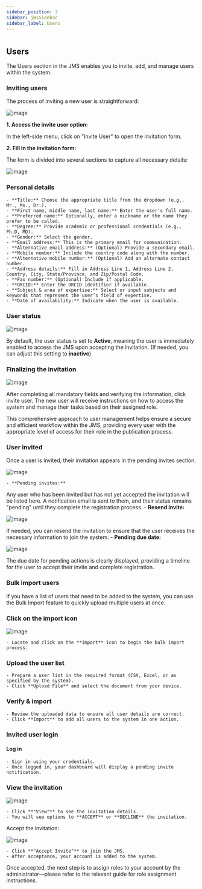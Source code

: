```yaml
---
sidebar_position: 3
sidebar: jmsSidebar
sidebar_label: Users
---
```


#

## Users

The Users section in the JMS enables you to invite, add, and manage users within the system.

### Inviting users

The process of inviting a new user is straightforward:

![image](/assets/images/global/invite-user-btn.webp)

**1. Access the invite user option:**

In the left-side menu, click on "Invite User" to open the invitation form.

**2. Fill in the invitation form:**

The form is divided into several sections to capture all necessary details:

![image](/assets/images/global/invite-user-pg.webp)

### Personal details

    - **Title:** Choose the appropriate title from the dropdown (e.g., Mr., Ms., Dr.).
    - **First name, middle name, last name:** Enter the user's full name.
    - **Preferred name:** Optionally, enter a nickname or the name they prefer to be called.
    - **Degree:** Provide academic or professional credentials (e.g., Ph.D, MD).
    - **Gender:** Select the gender.
    - **Email address:** This is the primary email for communication.
    - **Alternative email address:** (Optional) Provide a secondary email.
    - **Mobile number:** Include the country code along with the number.
    - **Alternative mobile number:** (Optional) Add an alternate contact number.
    - **Address details:** Fill in Address Line 1, Address Line 2, Country, City, State/Province, and Zip/Postal Code.
    - **Fax number:** (Optional) Include if applicable.
    - **ORCID:** Enter the ORCID identifier if available.
    - **Subject & area of expertise:** Select or input subjects and keywords that represent the user’s field of expertise.
    - **Date of availability:** Indicate when the user is available.

### User status

![image](/assets/images/global/user-status.webp)

By default, the user status is set to **Active**, meaning the user is immediately enabled to access the JMS upon accepting the invitation. (If needed, you can adjust this setting to **inactive**)

### Finalizing the invitation

![image](/assets/images/global/final-invite.webp)

After completing all mandatory fields and verifying the information, click invite user. The new user will receive instructions on how to access the system and manage their tasks based on their assigned role.

This comprehensive approach to user management helps ensure a secure and efficient workflow within the JMS, providing every user with the appropriate level of access for their role in the publication process.

### User invited

Once a user is invited, their invitation appears in the pending invites section.

![image](/assets/images/global/user-invited.webp)

    - **Pending invites:**
Any user who has been invited but has not yet accepted the invitation will be listed here. A notification email is sent to them, and their status remains "pending" until they complete the registration process.
    - **Resend invite:**

![image](/assets/images/global/resend-invite.webp)

If needed, you can resend the invitation to ensure that the user receives the necessary information to join the system.
    - **Pending due date:**

![image](/assets/images/global/pending-due-date.webp)

The due date for pending actions is clearly displayed, providing a timeline for the user to accept their invite and complete registration.

### Bulk import users

If you have a list of users that need to be added to the system, you can use the Bulk Import feature to quickly upload multiple users at once.

### Click on the import icon

![image](/assets/images/global/import-excel.webp)

    - Locate and click on the **Import** icon to begin the bulk import process.

### Upload the user list

    - Prepare a user list in the required format (CSV, Excel, or as specified by the system).
    - Click **Upload File** and select the document from your device.

### Verify & import

    - Review the uploaded data to ensure all user details are correct.
    - Click **Import** to add all users to the system in one action.

### Invited user login

#### Log in

    - Sign in using your credentials.
    - Once logged in, your dashboard will display a pending invite notification.

### View the invitation

![image](/assets/images/global/view-invitation.webp)

    - Click **"View"** to see the invitation details.
    - You will see options to **ACCEPT** or **DECLINE** the invitation.

Accept the invitation:

![image](/assets/images/global/accept-invite.webp)

    - Click **"Accept Invite"** to join the JMS.
    - After acceptance, your account is added to the system.

Once accepted, the next step is to assign roles to your account by the administrator—please refer to the relevant guide for role assignment instructions.
